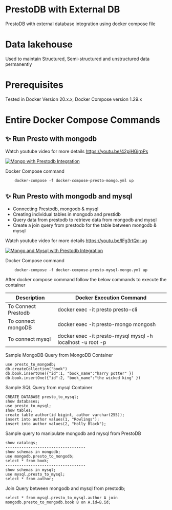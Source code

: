# PrestoDB with External DB
PrestoDB with external database integration using docker compose file

# Data lakehouse
Used to maintain Structured, Semi-structured  and unstructured data permanently


# Prerequisites
 Tested in Docker Version 20.x.x, Docker Compose version 1.29.x 

# Entire Docker Compose Commands

## ✨ Run Presto with mongodb

Watch youtube video for more details
https://youtu.be/42pjHGjrpPs

[![Mongo with Prestodb Integration](https://img.youtube.com/vi/42pjHGjrpPs/0.jpg)](https://youtu.be/42pjHGjrpPs "Mongo with Prestodb Integration")

Docker Compose command
```
    docker-compose -f docker-compose-presto-mongo.yml up
``` 

## ✨ Run Presto with mongodb and mysql

- Connecting Prestodb, mongodb & mysql
- Creating individual tables in mongodb and prestidb
- Query data from prestodb to retrieve data from mongodb and mysql
- Create a join query from prestodb for the table between mongodb & mysql

Watch youtube video for more details
https://youtu.be/lFg3rtQq-ug

[![Mongo and Mysql with Prestodb Integration](https://img.youtube.com/vi/lFg3rtQq-ug/0.jpg)](https://youtu.be/lFg3rtQq-ug "Mongo with Prestodb Integration")

Docker Compose command
```
    docker-compose -f docker-compose-presto-mysql-mongo.yml up
``` 
After docker compose command follow the below commands to execute the container

|Description                         |Docker Execution Command |
|-------------------------------|-----------------------------|
|To Connect Prestodb            |docker exec -it presto presto-cli |
|To connect mongoDB            |docker exec -it presto-mongo mongosh |
|To connect mysql|docker exec -it presto-mysql mysql -h localhost -u root -p|

Sample MongoDB Query from MongoDB Container
```
use presto_to_mongodb;
db.createCollection("book")
db.book.insertOne({"id":1, "book_name":"harry potter" })
db.book.insertOne({"id":2, "book_name":"the wicked king" })
```

Sample SQL Query from mysql Container
```
CREATE DATABASE presto_to_mysql;
show databases;
use presto_to_mysql;
show tables;
create table author(id bigint, author varchar(255));
insert into author values(1, "Rowlings");
insert into author values(2, "Holly Black");
```

Sample query to manipulate mongodb and mysql from PrestoDB
```
show catalogs;
-----------------------------------
show schemas in mongodb;
use mongodb.presto_to_mongodb;
select * from book;
-----------------------------------
show schemas in mysql;
use mysql.presto_to_mysql;
select * from author;
```

Join Query between mongodb and mysql from prestodb;
```
select * from mysql.presto_to_mysql.author A join mongodb.presto_to_mongodb.book B on A.id=B.id;
```